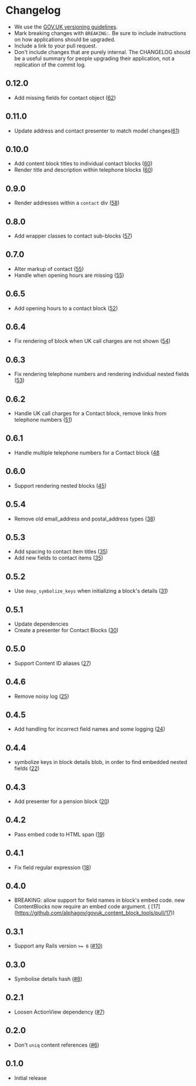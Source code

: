 # Changelog

- We use the [GOV.UK versioning guidelines](https://docs.publishing.service.gov.uk/manual/publishing-a-ruby-gem.html#versioning).
- Mark breaking changes with `BREAKING:`. Be sure to include instructions on how applications should be upgraded.
- Include a link to your pull request.
- Don't include changes that are purely internal. The CHANGELOG should be a
  useful summary for people upgrading their application, not a replication
  of the commit log.

## 0.12.0

- Add missing fields for contact object ([62](https://github.com/alphagov/govuk_content_block_tools/pull/62))

## 0.11.0

- Update address and contact presenter to match model changes([61](https://github.com/alphagov/govuk_content_block_tools/pull/61))

## 0.10.0

- Add content block titles to individual contact blocks ([60](https://github.com/alphagov/govuk_content_block_tools/pull/60))
- Render title and description within telephone blocks ([60](https://github.com/alphagov/govuk_content_block_tools/pull/60))

## 0.9.0

- Render addresses within a `contact` div ([58](https://github.com/alphagov/govuk_content_block_tools/pull/58))

## 0.8.0

- Add wrapper classes to contact sub-blocks ([57](https://github.com/alphagov/govuk_content_block_tools/pull/57))

## 0.7.0

- Alter markup of contact ([55](https://github.com/alphagov/govuk_content_block_tools/pull/55))
- Handle when opening hours are missing ([55](https://github.com/alphagov/govuk_content_block_tools/pull/55))

## 0.6.5

- Add opening hours to a contact block ([52](https://github.com/alphagov/govuk_content_block_tools/pull/52))

## 0.6.4

- Fix rendering of block when UK call charges are not shown ([54](https://github.com/alphagov/govuk_content_block_tools/pull/54))

## 0.6.3

- Fix rendering telephone numbers and rendering individual nested fields ([53](https://github.com/alphagov/govuk_content_block_tools/pull/53))

## 0.6.2

- Handle UK call charges for a Contact block, remove links from telephone numbers ([51](https://github.com/alphagov/govuk_content_block_tools/pull/51))

## 0.6.1

- Handle multiple telephone numbers for a Contact block ([48](https://github.com/alphagov/govuk_content_block_tools/pull/48)

## 0.6.0

- Support rendering nested blocks ([45](https://github.com/alphagov/govuk_content_block_tools/pull/45))

## 0.5.4

- Remove old email_address and postal_address types ([38](https://github.com/alphagov/govuk_content_block_tools/pull/38))

## 0.5.3

- Add spacing to contact item titles ([35](https://github.com/alphagov/govuk_content_block_tools/pull/35))
- Add new fields to contact items ([35](https://github.com/alphagov/govuk_content_block_tools/pull/35))

## 0.5.2

- Use `deep_symbolize_keys` when initializing a block's details  ([31](https://github.com/alphagov/govuk_content_block_tools/pull/31))

## 0.5.1

- Update dependencies
- Create a presenter for Contact Blocks ([30](https://github.com/alphagov/govuk_content_block_tools/pull/30))

## 0.5.0

- Support Content ID aliases ([27](https://github.com/alphagov/govuk_content_block_tools/pull/27))

## 0.4.6
- Remove noisy log ([25](https://github.com/alphagov/govuk_content_block_tools/pull/25))

## 0.4.5

- Add handling for incorrect field names and some logging ([24](https://github.com/alphagov/govuk_content_block_tools/pull/24))

## 0.4.4

- symbolize keys in block details blob, in order to find embedded nested fields ([22](https://github.com/alphagov/govuk_content_block_tools/pull/22))

## 0.4.3

- Add presenter for a pension block ([20](https://github.com/alphagov/govuk_content_block_tools/pull/20))

## 0.4.2

- Pass embed code to HTML span ([19](https://github.com/alphagov/govuk_content_block_tools/pull/19))

## 0.4.1

- Fix field regular expression ([18](https://github.com/alphagov/govuk_content_block_tools/pull/18))

## 0.4.0

- BREAKING: allow support for field names in block's embed code. new ContentBlocks now require an embed code argument. (
  [17]
  (https://github.com/alphagov/govuk_content_block_tools/pull/17))

## 0.3.1

- Support any Rails version `>= 6` ([#10](https://github.com/alphagov/govuk_content_block_tools/pull/10))

## 0.3.0

- Symbolise details hash ([#8](https://github.com/alphagov/content_block_tools/pull/8))

## 0.2.1

- Loosen ActionView dependency ([#7](https://github.com/alphagov/content_block_tools/pull/7))

## 0.2.0

- Don't `uniq` content references ([#6](https://github.com/alphagov/content_block_tools/pull/6))

## 0.1.0

- Initial release
